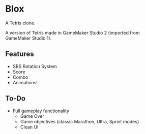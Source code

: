 # Blox
A Tetris clone.

A version of Tetris made in GameMaker Studio 2 (imported from GameMaker Studio 1).

## Features
* SRS Rotation System
* Score
* Combo
* Animations!

## To-Do
* Full gameplay functionality
  * Game Over
  * Game objectives (classic Marathon, Ultra, Sprint modes)
  * Clean UI
